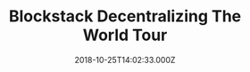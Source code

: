 ---
title: Blockstack Decentralizing The World Tour
type: video
date: 2018-10-25T14:02:33.000Z
link: https://www.youtube.com/watch?v=x4Sq-AKkljU
tags: media
---